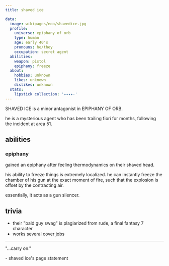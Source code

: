 ```yaml
---
title: shaved ice

data:
  image: wikipages/eoo/shavedice.jpg
  profile:
    universe: epiphany of orb
    type: human
    age: early 40's
    pronouns: he/they
    occupation: secret agent
  abilities:
    weapon: pistol
    epiphany: freeze
  about:
    hobbies: unknown
    likes: unknown
    dislikes: unknown
  stats:
    lipstick collection: '✦✦✦✦-'
---
```


SHAVED ICE is a minor antagonist in EPIPHANY OF ORB.

he is a mysterious agent who has been trailing fiori for months, following the incident at area 51.

## abilities

### epiphany

gained an epiphany after feeling thermodynamics on their shaved head.

his ability to freeze things is extremely localized. he can instantly freeze the chamber of his gun at the exact moment of fire, such that the explosion is offset by the contracting air.

essentially, it acts as a gun silencer.

## trivia

- their "bald guy swag" is plagiarized from rude, a final fantasy 7 character
- works several cover jobs

---

"...carry on."

\- shaved ice's page statement
